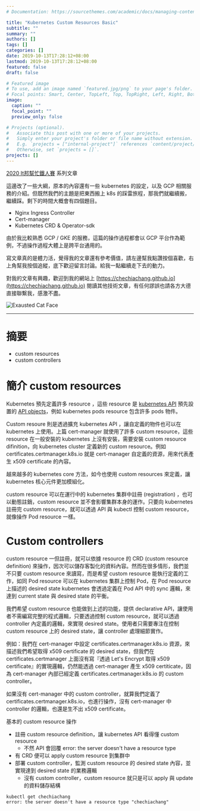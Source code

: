 ```yaml
---
# Documentation: https://sourcethemes.com/academic/docs/managing-content/

title: "Kubernetes Custom Resources Basic"
subtitle: ""
summary: ""
authors: []
tags: []
categories: []
date: 2019-10-13T17:28:12+08:00
lastmod: 2019-10-13T17:28:12+08:00
featured: false
draft: false

# Featured image
# To use, add an image named `featured.jpg/png` to your page's folder.
# Focal points: Smart, Center, TopLeft, Top, TopRight, Left, Right, BottomLeft, Bottom, BottomRight.
image:
  caption: ""
  focal_point: ""
  preview_only: false

# Projects (optional).
#   Associate this post with one or more of your projects.
#   Simply enter your project's folder or file name without extension.
#   E.g. `projects = ["internal-project"]` references `content/project/deep-learning/index.md`.
#   Otherwise, set `projects = []`.
projects: []
---
```


[2020 It邦幫忙鐵人賽](https://ithelp.ithome.com.tw/2020ironman) 系列文章

這邊改了一些大綱，原本的內容還有一些 kubernetes 的設定，以及 GCP 相關服務的介紹。但既然我們的主題是把東西搬上 k8s 的踩雷旅程，那我們就繼續搬，繼續踩。剩下的時間大概會有四個題目。

- Nginx Ingress Controller
- Cert-manager
- Kubernetes CRD & Operator-sdk

由於我比較熟悉 GCP / GKE 的服務，這篇的操作過程都會以 GCP 平台作為範例，不過操作過程大體上是跨平台通用的。

寫文章真的是體力活，覺得我的文章還有參考價值，請左邊幫我點讚按個喜歡，右上角幫我按個追縱，底下歡迎留言討論。給我一點繼續走下去的動力。

對我的文章有興趣，歡迎到我的網站上 [https://chechiachang.github.io](https://chechiachang.github.io) 閱讀其他技術文章，有任何謬誤也請各方大德直接聯繫我，感激不盡。

![Exausted Cat Face](https://d32l83enj9u8rg.cloudfront.net/wp-content/uploads/iStock-966846550-cat-overheating-simonkr-1-940x470.jpg)

---

# 摘要

* custom resources
* custom controllers

# 簡介 custom resources

Kubernetes 預先定義許多 resource ，這些 resource 是 [kubernetes API](https://kubernetes.io/docs/reference/using-api/api-overview/) 預先設置的 [API objects](https://kubernetes.io/docs/concepts/overview/working-with-objects/kubernetes-objects/)，例如 kubernetes pods resource 包含許多 pods 物件。

Custom resoure 則是透過擴充 kubernetes API ，讓自定義的物件也可以在 kubernetes 上使用。上篇 cert-manager 就使用了許多 custom resource，這些 resource 在一般安裝的 kubernetes 上沒有安裝，需要安裝 custom resource difinition，向 kubernetes cluster 定義新的 custom resource。例如 certificates.certmanager.k8s.io 就是 cert-manager 自定義的資源，用來代表產生 x509 certificate 的內容。

越來越多的 kubernetes core 方法，如今也使用 custom resources 來定義，讓 kubernetes 核心元件更加模組化。

custom resource 可以在運行中的 kubernetes 集群中註冊 (registration) ，也可以動態註銷，custom resource 並不會影響集群本身的運作。只要向 kubernetes 註冊完 custom resource，就可以透過 API 與 kubectl 控制 custom resource，就像操作 Pod resource 一樣。

# Custom controllers

custom resource 一但註冊，就可以依據 resource 的 CRD (custom resource definition) 來操作，因次可以儲存客製化的資料內容。然而在很多情形，我們並不只要 custom resource 來讀寫，而是希望 custom resource 能執行定義的工作，如同 Pod resource 可以在 kubernetes 集群上控制 Pod，在 Pod resource 上描述的 desired state kubernetes 會透過定義在 Pod API 中的 sync 邏輯，來達到 current state 與 desired state 的平衡。

我們希望 custom resource 也能做到上述的功能，提供 declarative API，讓使用者不需編寫完整的程式邏輯，只要透過控制 custom resource，就可以透過 controller 內定義的邏輯，來實現 desired state。使用者只需要專注在控制 custom resource 上的 desired state，讓 controller 處理細節實作。

例如：我們在 cert-manager 中設定 certificates.certmanager.k8s.io 資源，來描述我們希望取得 x509 certificate 的 desired state，但我們在 certificates.certmanager 上面沒有寫『透過 Let's Encrypt 取得 x509 certificate』的實現邏輯，仍然能透過 cert-manager 產生 x509 certiticate，因為 cert-manager 內部已經定義 certificates.certmanager.k8s.io 的 custom controller。

如果沒有 cert-manager 中的 custom controller，就算我們定義了 certificates.certmanager.k8s.io，也進行操作，沒有 cert-manager 中 controller 的邏輯，也還是生不出 x509 certificate。

基本的 custom resource 操作

* 註冊 custom resource definition，讓 kubernetes API 看得懂 custom resource
  * 不然 API 會回覆 error: the server doesn't have a resource type
* 有 CRD 便可以 apply custom resource 到集群中
* 部署 custom controller，監測 custom resource 的 desired state 內容，並實現達到 desired state 的業務邏輯
  * 沒有 custom controller，custom resource 就只是可以 apply 與 update 的資料儲存結構

```
kubectl get chechiachang
error: the server doesn't have a resource type "chechiachang"
```



